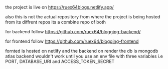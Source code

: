 the project is live on https://ruex64blogs.netlify.app/

also this is not the actual repository from where the project is being hosted from its diffrent repos its a combine repo of both


for backend follow https://github.com/ruex64/blogging-backend/

for frontend follow https://github.com/ruex64/blogging-frontend

fornted is hosted on netlify and the backend on render the db is mongodb atlas
backend wouldn't work until you use an env file with three variables i.e PORT, DATABASE_URI and ACCESS_TOKEN_SECRET
